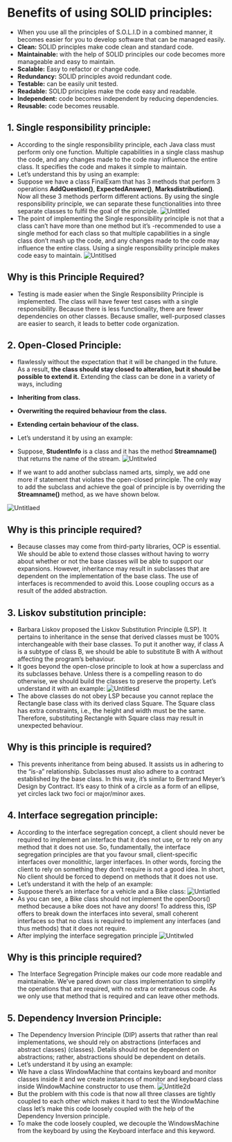 # Benefits of using SOLID principles:
- When you use all the principles of S.O.L.I.D in a combined manner, it becomes easier for you to develop software that can be managed easily.
- **Clean:** SOLID principles make code clean and standard code.
- **Maintainable:** with the help of SOLID principles our code becomes more manageable and easy to maintain.
- **Scalable:** Easy to refactor or change code.
- **Redundancy:** SOLID principles avoid redundant code.
- **Testable:** can be easily unit tested.
- **Readable:** SOLID principles make the code easy and readable.
- **Independent:** code becomes independent by reducing dependencies.
- **Reusable:** code becomes reusable.
## 1. Single responsibility principle:
- According to the single responsibility principle, each Java class must perform only one function. Multiple capabilities in a single class mashup the code, and any changes made to the code may influence the entire class. It specifies the code and makes it simple to maintain.
- Let’s understand this by using an example:
- Suppose we have a class FinalExam that has 3 methods that perform 3 operations **AddQuestion()**, **ExpectedAnswer()**, **Marksdistribution()**. Now all these 3 methods perform different actions. By using the single responsibility principle, we can separate these functionalities into three separate classes to fulfil the goal of the principle.
  ![Untitled](https://github.com/NourhanSaeed707/SOLID-Principles-Java/assets/64387352/80ca1e49-45f2-4235-bea6-01f954a0ffe3)
- The point of implementing the Single responsibility principle is not that a class can’t have more than one method but it’s -recommended to use a single method for each class so that multiple capabilities in a single class don’t mash up the code, and any changes made to the code may influence the entire class. Using a single responsibility principle makes code easy to maintain.
![Untitlsed](https://github.com/NourhanSaeed707/SOLID-Principles-Java/assets/64387352/566c4f76-4b30-4ab1-8618-3f4bbec29614)

## Why is this Principle Required?
- Testing is made easier when the Single Responsibility Principle is implemented. The class will have fewer test cases with a single responsibility. Because there is less functionality, there are fewer dependencies on other classes. Because smaller, well-purposed classes are easier to search, it leads to better code organization.

## 2. Open-Closed Principle:
- flawlessly without the expectation that it will be changed in the future. As a result, **the class should stay closed to alteration, but it should be possible to extend it.** Extending the class can be done in a variety of ways, including

- **Inheriting from class.**
- **Overwriting the required behaviour from the class.**
- **Extending certain behaviour of the class.**

- Let’s understand it by using an example:
- Suppose, **StudentInfo** is a class and it has the method **Streamname()** that returns the name of the stream.
![Untitwled](https://github.com/NourhanSaeed707/SOLID-Principles-Java/assets/64387352/3cb32053-33b9-452c-9b4e-764f84f640db)
- If we want to add another subclass named arts, simply, we add one more if statement that violates the open-closed principle. The only way to add the subclass and achieve the goal of principle is by overriding the **Streamname()** method, as we have shown below.

![Untitlaed](https://github.com/NourhanSaeed707/SOLID-Principles-Java/assets/64387352/d9a96856-71c7-43d2-94f7-340e67753ed0)

## Why is this principle required?
- Because classes may come from third-party libraries, OCP is essential. We should be able to extend those classes without having to worry about whether or not the base classes will be able to support our expansions. However, inheritance may result in subclasses that are dependent on the implementation of the base class. The use of interfaces is recommended to avoid this. Loose coupling occurs as a result of the added abstraction.

## 3. Liskov substitution principle:
- Barbara Liskov proposed the Liskov Substitution Principle (LSP). It pertains to inheritance in the sense that derived classes must be 100% interchangeable with their base classes. To put it another way, if class A is a subtype of class B, we should be able to substitute B with A without affecting the program’s behaviour.
- It goes beyond the open-close principle to look at how a superclass and its subclasses behave. Unless there is a compelling reason to do otherwise, we should build the classes to preserve the property. Let’s understand it with an example:
![Untitlesd](https://github.com/NourhanSaeed707/SOLID-Principles-Java/assets/64387352/b59797df-ba13-4b3e-834f-a24f0fa382ea)
- The above classes do not obey LSP because you cannot replace the Rectangle base class with its derived class Square. The Square class has extra constraints, i.e., the height and width must be the same. Therefore, substituting Rectangle with Square class may result in unexpected behaviour.
## Why is this principle is required?
- This prevents inheritance from being abused. It assists us in adhering to the “is-a” relationship. Subclasses must also adhere to a contract established by the base class. In this way, it’s similar to Bertrand Meyer’s Design by Contract. It’s easy to think of a circle as a form of an ellipse, yet circles lack two foci or major/minor axes.

## 4. Interface segregation principle:
- According to the interface segregation concept, a client should never be required to implement an interface that it does not use, or to rely on any method that it does not use. So, fundamentally, the interface segregation principles are that you favour small, client-specific interfaces over monolithic, larger interfaces. In other words, forcing the client to rely on something they don’t require is not a good idea. In short, No client should be forced to depend on methods that it does not use.
- Let’s understand it with the help of an example:
- Suppose there’s an interface for a vehicle and a Bike class:
![Untiatled](https://github.com/NourhanSaeed707/SOLID-Principles-Java/assets/64387352/42b03c1d-ae66-49bb-81e0-50134daea506)
- As you can see, a Bike class should not implement the openDoors() method because a bike does not have any doors! To address this, ISP offers to break down the interfaces into several, small coherent interfaces so that no class is required to implement any interfaces (and thus methods) that it does not require.
- After implying the interface segregation principle
![Untitwled](https://github.com/NourhanSaeed707/SOLID-Principles-Java/assets/64387352/95e25998-cb3f-4a13-b00e-5d0441395d4a)
## Why is this principle required?
- The Interface Segregation Principle makes our code more readable and maintainable. We’ve pared down our class implementation to simplify the operations that are required, with no extra or extraneous code. As we only use that method that is required and can leave other methods.

## 5. Dependency Inversion Principle:
- The Dependency Inversion Principle (DIP) asserts that rather than real implementations, we should rely on abstractions (interfaces and abstract classes) (classes). Details should not be dependent on abstractions; rather, abstractions should be dependent on details.
- Let’s understand it by using an example:
- We have a class WindowMachine that contains keyboard and monitor classes inside it and we create instances of monitor and keyboard class inside WindowMachine constructor to use them.
![Untitle2d](https://github.com/NourhanSaeed707/SOLID-Principles-Java/assets/64387352/a42113ef-0a0e-4573-ba35-df07ec143a32)
- But the problem with this code is that now all three classes are tightly coupled to each other which makes it hard to test the WindowMachine class let’s make this code loosely coupled with the help of the Dependency Inversion principle.
- To make the code loosely coupled, we decouple the WindowsMachine from the keyboard by using the Keyboard interface and this keyword.







